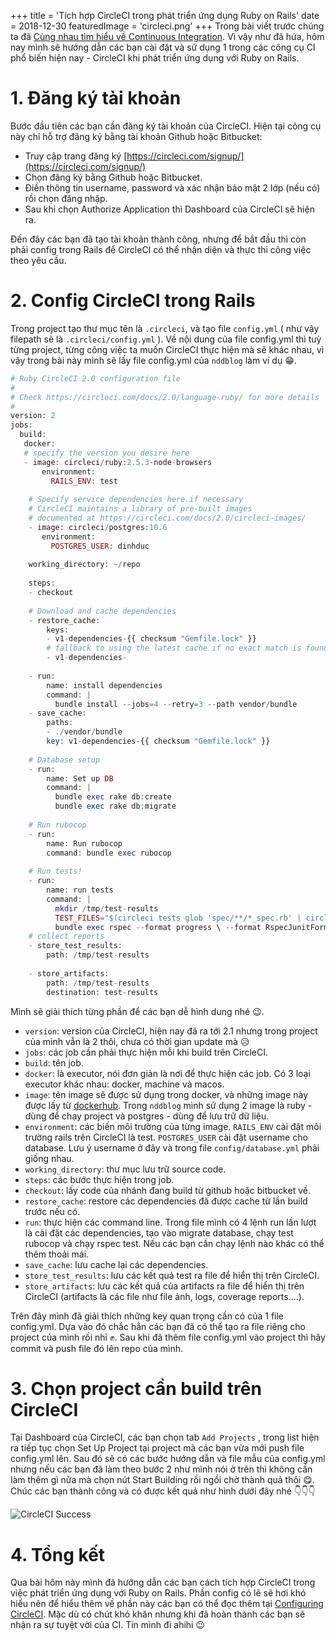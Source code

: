 +++
title = 'Tích hợp CircleCI trong phát triển ứng dụng Ruby on Rails'
date = 2018-12-30
featuredImage = 'circleci.png'
+++
Trong bài viết trước chúng ta đã [Cùng nhau tìm hiểu về Continuous Integration](/posts/cung_nhau_tim_hieu_ve_continuous_integration/). Vì vậy như đã hứa, hôm nay mình sẽ hướng dẫn các bạn cài đặt và sử dụng 1 trong các công cụ CI phổ biến hiện nay - CircleCI khi phát triển ứng dụng với Ruby on Rails.

# 1. Đăng ký tài khoản
Bước đầu tiên các bạn cần đăng ký tài khoản của CircleCI. Hiện tại công cụ này chỉ hỗ trợ đăng ký bằng tài khoản Github hoặc Bitbucket:

* Truy cập trang đăng ký [https://circleci.com/signup/](https://circleci.com/signup/)
* Chọn đăng ký bằng Github hoặc Bitbucket.
* Điền thông tin username, password và xác nhận bảo mật 2 lớp (nếu có) rồi chọn đăng nhập.
* Sau khi chọn Authorize Application thì Dashboard của CircleCI sẽ hiện ra.

Đến đây các bạn đã tạo tài khoản thành công, nhưng để bắt đầu thì còn phải config trong Rails để CircleCI có thể nhận diện và thực thi công việc theo yêu cầu.
# 2. Config CircleCI trong Rails
Trong project tạo thư mục tên là ```.circleci```, và tạo file ```config.yml``` ( như vậy filepath sẽ là ```.circleci/config.yml``` ). Về nội dung của file config.yml thì tuỳ từng project, từng công việc ta muốn CircleCI thực hiện mà sẽ khác nhau, vì vậy trong bài này mình sẽ lấy file config.yml của ```nddblog``` làm ví dụ :grin:.

```php
# Ruby CircleCI 2.0 configuration file  
#  
# Check https://circleci.com/docs/2.0/language-ruby/ for more details  
#  
version: 2  
jobs:  
  build:  
   docker:  
   # specify the version you desire here  
   - image: circleci/ruby:2.5.3-node-browsers  
       environment:  
         RAILS_ENV: test   
   
    # Specify service dependencies here if necessary  
    # CircleCI maintains a library of pre-built images 
    # documented at https://circleci.com/docs/2.0/circleci-images/  
    - image: circleci/postgres:10.6  
       environment:  
         POSTGRES_USER: dinhduc  
   
    working_directory: ~/repo  
  
    steps:  
    - checkout  
  
    # Download and cache dependencies  
    - restore_cache:  
        keys:  
        - v1-dependencies-{{ checksum "Gemfile.lock" }}  
        # fallback to using the latest cache if no exact match is found  
        - v1-dependencies-  
  
    - run:  
        name: install dependencies  
        command: |  
          bundle install --jobs=4 --retry=3 --path vendor/bundle  
    - save_cache:  
        paths:  
        - ./vendor/bundle  
        key: v1-dependencies-{{ checksum "Gemfile.lock" }}  
  
    # Database setup  
    - run:  
        name: Set up DB  
        command: |  
          bundle exec rake db:create 
          bundle exec rake db:migrate  
  
    # Run rubocop  
    - run:  
        name: Run rubocop  
        command: bundle exec rubocop
  
    # Run tests!  
    - run:  
        name: run tests  
        command: |  
		  mkdir /tmp/test-results 
		  TEST_FILES="$(circleci tests glob 'spec/**/*_spec.rb' | circleci tests split --split-by=timings)"  
          bundle exec rspec --format progress \ --format RspecJunitFormatter \ --out /tmp/test-results/rspec.xml \ --format progress \ $TEST_FILES  
    # collect reports  
    - store_test_results:  
        path: /tmp/test-results  
    
    - store_artifacts:  
        path: /tmp/test-results  
        destination: test-results
```

Mình sẽ giải thích từng phần để các bạn dễ hình dung nhé :wink:.
 
* ```version```: version của CircleCI, hiện nay đã ra tới 2.1 nhưng trong project của mình vẫn là 2 thôi, chưa có thời gian update mà :disappointed_relieved:
* ```jobs```: các job cần phải thực hiện mỗi khi build trên CircleCI.
* ```build```: tên job.
* ```docker```: là executor, nói đơn giản là nơi để thực hiện các job. Có 3 loại executor khác nhau: docker, machine và macos.
* ```image```: tên image sẽ được sử dụng trong docker, và những image này được lấy từ [dockerhub](https://hub.docker.com/). Trong ```nddblog``` mình sử dụng 2 image là ruby - dùng để chạy project và postgres - dùng để lưu trữ dữ liệu.
* ```environment```: các biến môi trường của từng image. ```RAILS_ENV``` cài đặt môi trường rails trên CircleCI là test. ```POSTGRES_USER``` cài đặt username cho database. Lưu ý username ở đây và trong file ```config/database.yml``` phải giống nhau.
* ```working_directory```: thư mục lưu trữ source code.
* ```steps```: các bước thực hiện trong job.
* ```checkout```: lấy code của nhánh đang build từ github hoặc bitbucket về.
* ```restore_cache```: restore các dependencies đã được cache từ lần build trước nếu có.
* ```run```: thực hiện các command line. Trong file mình có 4 lệnh run lần lượt là cài đặt các dependencies, tạo vào migrate database, chạy test rubocop và chạy rspec test. Nếu các bạn cần chạy lệnh nào khác có thể thêm thoải mái.
* ```save_cache```: lưu cache lại các dependencies.
* ```store_test_results```: lưu các kết quả test ra file để hiển thị trên CircleCI.
* ```store_artifacts```: lưu các kết quả của artifacts ra file để hiển thị trên CircleCI (artifacts là các file như file ảnh, logs, coverage reports....).

Trên đây mình đã giải thích những key quan trọng cần có của 1 file config.yml. Dựa vào đó chắc hẳn các bạn đã có thể tạo ra file riêng cho project của mình rồi nhỉ :fist:. Sau khi đã thêm file config.yml vào project thì hãy commit và push file đó lên repo của mình. 

# 3. Chọn project cần build trên CircleCI
Tại Dashboard của CircleCI, các bạn chọn tab ```Add Projects``` , trong list hiện ra tiếp tục chọn Set Up Project tại project mà các bạn vừa mới push file config.yml lên. Sau đó sẽ có các bước hướng dẫn và file mẫu của config.yml nhưng nếu các bạn đã làm theo bước 2 như mình nói ở trên thì không cần làm thêm gì nữa mà chọn nút Start Building rồi ngồi chờ thành quả thôi :yum:. Chúc các bạn thành công và có được kết quả như hình dưới đây nhé :point_down::point_down::point_down:

![CircleCI Success](https://nddblog-prod.s3.amazonaws.com/uploads/image_file/image/5/%E3%82%B9%E3%82%AF%E3%83%AA%E3%83%BC%E3%83%B3%E3%82%B7%E3%83%A7%E3%83%83%E3%83%88_2018-12-30_23.11.41.png)
# 4. Tổng kết

Qua bài hôm này mình đã hướng dẫn các bạn cách tích hợp CircleCI trong việc phát triển ứng dụng với Ruby on Rails. Phần config có lẽ sẽ hơi khó hiểu nên để hiểu thêm về phần này các bạn có thể đọc thêm tại [Configuring CircleCI](https://circleci.com/docs/2.0/configuration-reference/#section=configuration). Mặc dù có chút khó khăn nhưng khi đã hoàn thành các bạn sẽ nhận ra sự tuyệt vời của CI. Tin mình đi ahihi :wink:
